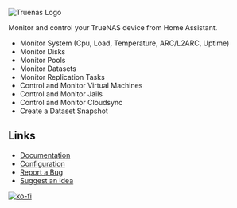 ![Truenas Logo](https://raw.githubusercontent.com/tomaae/homeassistant-truenas/master/docs/assets/images/ui/truenas-logo-color.webp)

Monitor and control your TrueNAS device from Home Assistant.
 * Monitor System (Cpu, Load, Temperature, ARC/L2ARC, Uptime)
 * Monitor Disks
 * Monitor Pools
 * Monitor Datasets
 * Monitor Replication Tasks
 * Control and Monitor Virtual Machines
 * Control and Monitor Jails
 * Control and Monitor Cloudsync
 * Create a Dataset Snapshot

## Links
- [Documentation](https://github.com/tomaae/homeassistant-truenas/tree/master)
- [Configuration](https://github.com/tomaae/homeassistant-truenas/tree/master#setup-integration)
- [Report a Bug](https://github.com/tomaae/homeassistant-truenas/issues/new?labels=bug&template=bug_report.md&title=%5BBug%5D)
- [Suggest an idea](https://github.com/tomaae/homeassistant-truenas/issues/new?labels=enhancement&template=feature_request.md&title=%5BFeature%5D)

[![ko-fi](https://www.ko-fi.com/img/githubbutton_sm.svg)](https://ko-fi.com/G2G71MKZG)

